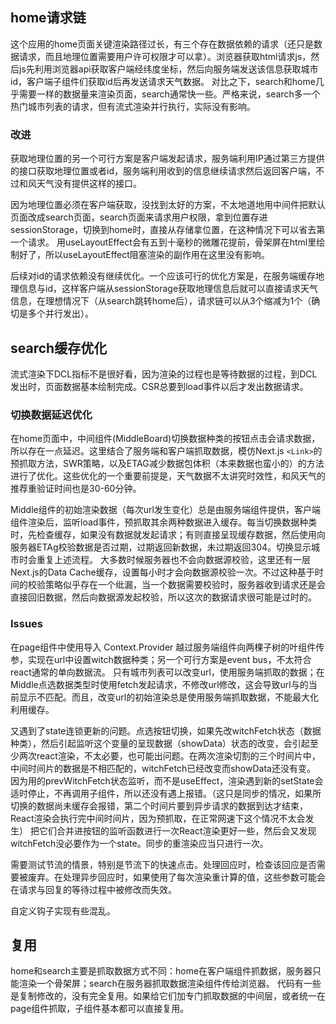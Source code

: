 
## home请求链

这个应用的home页面关键渲染路径过长，有三个存在数据依赖的请求（还只是数据请求，而且地理位置需要用户许可权限才可以拿）。浏览器获取html请求js，然后js先利用浏览器api获取客户端经纬度坐标，然后向服务端发送该信息获取城市id，客户端子组件们获取id后再发送请求天气数据。
对比之下，search和home几乎需要一样的数据量来渲染页面，search通常快一些。严格来说，search多一个热门城市列表的请求，但有流式渲染并行执行，实际没有影响。

### 改进

获取地理位置的另一个可行方案是客户端发起请求，服务端利用IP通过第三方提供的接口获取地理位置或者id，服务端利用收到的信息继续请求然后返回客户端，不过和风天气没有提供这样的接口。

因为地理位置必须在客户端获取，没找到太好的方案，不太地道地用中间件把默认页面改成search页面，search页面来请求用户权限，拿到位置存进sessionStorage，切换到home时，直接从存储拿位置，在这种情况下可以省去第一个请求。
用useLayoutEffect会有五到十毫秒的微雕花提前，骨架屏在html里绘制好了，所以useLayoutEffect阻塞渲染的副作用在这里没有影响。

后续对id的请求依赖没有继续优化。一个应该可行的优化方案是，在服务端缓存地理信息与id，这样客户端从sessionStorage获取地理信息后就可以直接请求天气信息，在理想情况下（从search跳转home后），请求链可以从3个缩减为1个（确切是多个并行发出）。

## search缓存优化

流式渲染下DCL指标不是很好看，因为渲染的过程也是等待数据的过程，到DCL发出时，页面数据基本绘制完成。CSR总要到load事件以后才发出数据请求。

### 切换数据延迟优化
在home页面中，中间组件(MiddleBoard)切换数据种类的按钮点击会请求数据，所以存在一点延迟。这里结合了服务端和客户端抓取数据，模仿Next.js `<Link>`的预抓取方法，SWR策略，以及ETAG减少数据包体积（本来数据也蛮小的）的方法进行了优化。这些优化的一个重要前提是，天气数据不太讲究时效性，和风天气的推荐重验证时间也是30-60分钟。

Middle组件的初始渲染数据（每次url发生变化）总是由服务端组件提供，客户端组件渲染后，监听load事件，预抓取其余两种数据进入缓存。每当切换数据种类时，先检查缓存，如果没有数据就发起请求；有则直接呈现缓存数据，然后使用向服务器ETAg校验数据是否过期，过期返回新数据，未过期返回304。切换显示城市时会重复上述流程。
大多数时候服务器也不会向数据源校验，这里还有一层Next.js的Data Cache缓存，设置每小时才会向数据源校验一次。不过这种基于时间的校验策略似乎存在一个纰漏，当一个数据需要校验时，服务器收到请求还是会直接回旧数据，然后向数据源发起校验，所以这次的数据请求很可能是过时的。

### Issues

在page组件中使用导入 Context.Provider 越过服务端组件向两棵子树的叶组件传参，实现在url中设置witch数据种类；另一个可行方案是event bus，不太符合react通常的单向数据流。
只有城市列表可以改变url，使用服务端抓取的数据；在Middle点选数据类型时使用fetch发起请求，不修改url修改，这会导致url与的当前显示不匹配。而且，改变url的初始渲染总是使用服务端抓取数据，不能最大化利用缓存。

又遇到了state连锁更新的问题。点选按钮切换，如果先改witchFetch状态（数据种类），然后引起监听这个变量的呈现数据（showData）状态的改变，会引起至少两次react渲染，不太必要，也可能出问题。在两次渲染切割的三个时间片中，中间时间片的数据是不相匹配的，witchFetch已经改变而showData还没有变。
因为用的prevWitchFetch状态监听，而不是useEffect，渲染遇到新的setState会适时停止，不再调用子组件，所以还没有遇上报错。（这只是同步的情况，如果所切换的数据尚未缓存会报错，第二个时间片要到异步请求的数据到达才结束，React渲染会执行完中间时间片，因为预抓取，在正常网速下这个情况不太会发生）
把它们合并进按钮的监听函数进行一次React渲染更好一些，然后会又发现witchFetch没必要作为一个state。同步的重渲染应当只进行一次。

需要测试节流的情景，特别是节流下的快速点击。处理回应时，检查该回应是否需要被废弃。在处理异步回应时，如果使用了每次渲染重计算的值，这些参数可能会在请求与回复的等待过程中被修改而失效。

自定义钩子实现有些混乱。

## 复用

home和search主要是抓取数据方式不同：home在客户端组件抓数据，服务器只能渲染一个骨架屏；search在服务器抓取数据渲染组件传给浏览器。
代码有一些是复制修改的，没有完全复用。如果给它们加专门抓取数据的中间层，或者统一在page组件抓取，子组件基本都可以直接复用。

